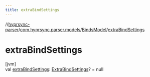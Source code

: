 ```yaml
---
title: extraBindSettings
---
```

//[hyprsync-parser](../../../index.html)/[com.hyprsync.parser.models](../index.html)/[BindsModel](index.html)/[extraBindSettings](extra-bind-settings.html)



# extraBindSettings



[jvm]\
val [extraBindSettings](extra-bind-settings.html): [ExtraBindSettings](../-extra-bind-settings/index.html)? = null



